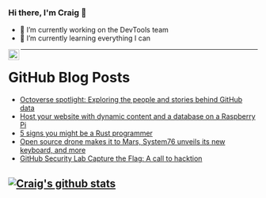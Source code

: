 ### Hi there, I'm Craig 👋

<!--
**CraigTeelFugro/CraigTeelFugro** is a ✨ _special_ ✨ repository because its `README.md` (this file) appears on your GitHub profile.

Here are some ideas to get you started:
-->

- 🔭 I’m currently working on the DevTools team
- 🌱 I’m currently learning everything I can

[<img align="left" alt="Craig Teel | LinkedIn" width="22px" src="https://cdn.jsdelivr.net/npm/simple-icons@v3/icons/linkedin.svg" />][linkedin]

---

# GitHub Blog Posts

<!-- BLOG-POST-LIST:START -->
- [Octoverse spotlight: Exploring the people and stories behind GitHub data](https://github.blog/2021-03-03-octoverse-spotlight-exploring-people-stories-github-data/)
- [Host your website with dynamic content and a database on a Raspberry Pi](https://opensource.com/article/21/3/web-hosting-raspberry-pi)
- [5 signs you might be a Rust programmer](https://opensource.com/article/21/3/rust-programmer)
- [Open source drone makes it to Mars, System76 unveils its new keyboard, and more](https://opensource.com/article/21/2/open-source-news)
- [GitHub Security Lab Capture the Flag: A call to hacktion](https://github.blog/2021-03-02-github-security-lab-capture-the-flag-a-call-to-hacktion/)
<!-- BLOG-POST-LIST:END -->

## [![Craig's github stats](https://github-readme-stats.vercel.app/api?username=craigteelfugro)](https://github.com/anuraghazra/github-readme-stats)


[linkedin]: https://linkedin.com/in/craig-teel-b8786771

